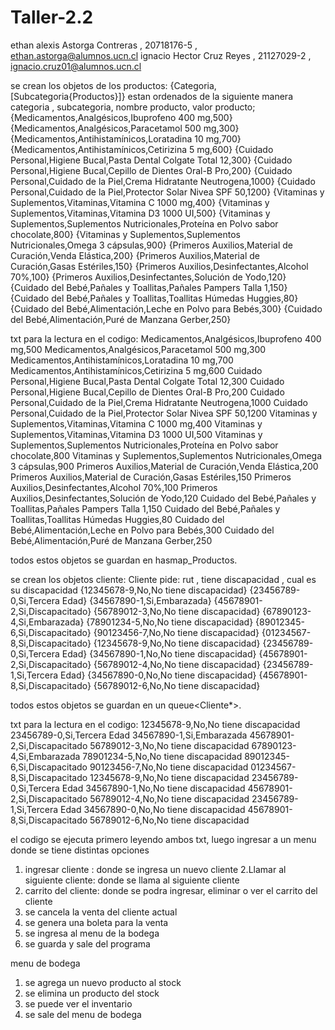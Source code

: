 # Taller-2.2
ethan alexis Astorga Contreras , 20718176-5 , ethan.astorga@alumnos.ucn.cl
ignacio Hector Cruz Reyes , 21127029-2 ,  ignacio.cruz01@alumnos.ucn.cl

se crean los objetos de los productos:
{Categoria,[Subcategoria{Productos}]}
estan ordenados de la siguiente manera
categoria , subcategoria, nombre producto, valor producto;
{Medicamentos,Analgésicos,Ibuprofeno 400 mg,500}
{Medicamentos,Analgésicos,Paracetamol 500 mg,300}
{Medicamentos,Antihistamínicos,Loratadina 10 mg,700}
{Medicamentos,Antihistamínicos,Cetirizina 5 mg,600}
{Cuidado Personal,Higiene Bucal,Pasta Dental Colgate Total 12,300}
{Cuidado Personal,Higiene Bucal,Cepillo de Dientes Oral-B Pro,200}
{Cuidado Personal,Cuidado de la Piel,Crema Hidratante Neutrogena,1000}
{Cuidado Personal,Cuidado de la Piel,Protector Solar Nivea SPF 50,1200}
{Vitaminas y Suplementos,Vitaminas,Vitamina C 1000 mg,400}
{Vitaminas y Suplementos,Vitaminas,Vitamina D3 1000 UI,500}
{Vitaminas y Suplementos,Suplementos Nutricionales,Proteína en Polvo sabor chocolate,800}
{Vitaminas y Suplementos,Suplementos Nutricionales,Omega 3 cápsulas,900}
{Primeros Auxilios,Material de Curación,Venda Elástica,200}
{Primeros Auxilios,Material de Curación,Gasas Estériles,150}
{Primeros Auxilios,Desinfectantes,Alcohol 70%,100}
{Primeros Auxilios,Desinfectantes,Solución de Yodo,120}
{Cuidado del Bebé,Pañales y Toallitas,Pañales Pampers Talla 1,150}
{Cuidado del Bebé,Pañales y Toallitas,Toallitas Húmedas Huggies,80}
{Cuidado del Bebé,Alimentación,Leche en Polvo para Bebés,300}
{Cuidado del Bebé,Alimentación,Puré de Manzana Gerber,250}

txt para la lectura en el codigo: 
Medicamentos,Analgésicos,Ibuprofeno 400 mg,500
Medicamentos,Analgésicos,Paracetamol 500 mg,300
Medicamentos,Antihistamínicos,Loratadina 10 mg,700
Medicamentos,Antihistamínicos,Cetirizina 5 mg,600
Cuidado Personal,Higiene Bucal,Pasta Dental Colgate Total 12,300
Cuidado Personal,Higiene Bucal,Cepillo de Dientes Oral-B Pro,200
Cuidado Personal,Cuidado de la Piel,Crema Hidratante Neutrogena,1000
Cuidado Personal,Cuidado de la Piel,Protector Solar Nivea SPF 50,1200
Vitaminas y Suplementos,Vitaminas,Vitamina C 1000 mg,400
Vitaminas y Suplementos,Vitaminas,Vitamina D3 1000 UI,500
Vitaminas y Suplementos,Suplementos Nutricionales,Proteína en Polvo sabor chocolate,800
Vitaminas y Suplementos,Suplementos Nutricionales,Omega 3 cápsulas,900
Primeros Auxilios,Material de Curación,Venda Elástica,200
Primeros Auxilios,Material de Curación,Gasas Estériles,150
Primeros Auxilios,Desinfectantes,Alcohol 70%,100
Primeros Auxilios,Desinfectantes,Solución de Yodo,120
Cuidado del Bebé,Pañales y Toallitas,Pañales Pampers Talla 1,150
Cuidado del Bebé,Pañales y Toallitas,Toallitas Húmedas Huggies,80
Cuidado del Bebé,Alimentación,Leche en Polvo para Bebés,300
Cuidado del Bebé,Alimentación,Puré de Manzana Gerber,250

todos estos objetos se guardan en hasmap_Productos.

se crean los objetos cliente:
Cliente pide: rut , tiene discapacidad , cual es su discapacidad
{12345678-9,No,No tiene discapacidad}
{23456789-0,Si,Tercera Edad}
{34567890-1,Si,Embarazada}
{45678901-2,Si,Discapacitado}
{56789012-3,No,No tiene discapacidad}
{67890123-4,Si,Embarazada}
{78901234-5,No,No tiene discapacidad}
{89012345-6,Si,Discapacitado}
{90123456-7,No,No tiene discapacidad}
{01234567-8,Si,Discapacitado}
{12345678-9,No,No tiene discapacidad}
{23456789-0,Si,Tercera Edad}
{34567890-1,No,No tiene discapacidad}
{45678901-2,Si,Discapacitado}
{56789012-4,No,No tiene discapacidad}
{23456789-1,Si,Tercera Edad}
{34567890-0,No,No tiene discapacidad}
{45678901-8,Si,Discapacitado}
{56789012-6,No,No tiene discapacidad}

todos estos objetos se guardan en un queue<Cliente*>.

txt para la lectura en el codigo:
12345678-9,No,No tiene discapacidad
23456789-0,Si,Tercera Edad
34567890-1,Si,Embarazada
45678901-2,Si,Discapacitado
56789012-3,No,No tiene discapacidad
67890123-4,Si,Embarazada
78901234-5,No,No tiene discapacidad
89012345-6,Si,Discapacitado
90123456-7,No,No tiene discapacidad
01234567-8,Si,Discapacitado
12345678-9,No,No tiene discapacidad
23456789-0,Si,Tercera Edad
34567890-1,No,No tiene discapacidad
45678901-2,Si,Discapacitado
56789012-4,No,No tiene discapacidad
23456789-1,Si,Tercera Edad
34567890-0,No,No tiene discapacidad
45678901-8,Si,Discapacitado
56789012-6,No,No tiene discapacidad

el codigo se ejecuta primero leyendo ambos txt, luego ingresar a un menu donde se tiene distintas opciones
1. ingresar cliente :  donde se ingresa un nuevo cliente
2.Llamar al siguiente cliente: donde se llama al siguiente cliente
3. carrito del cliente: donde se podra ingresar, eliminar o ver el carrito del cliente
4. se cancela la venta del cliente actual
5. se genera una boleta para la venta
6. se ingresa al menu de la bodega
7. se guarda y sale del programa

menu de bodega
1. se agrega un nuevo producto al stock
2. se elimina un producto del stock
3. se puede ver el inventario
4. se sale del menu de bodega

